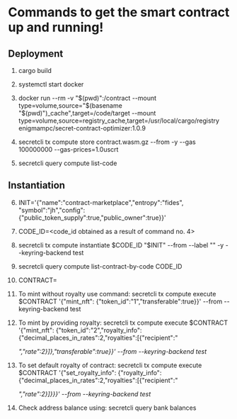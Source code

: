 # Commands to get the smart contract up and running!

## Deployment

1) cargo build

2) systemctl start docker 

3) docker run --rm -v "$(pwd)":/contract   --mount type=volume,source="$(basename "$(pwd)")_cache",target=/code/target   --mount type=volume,source=registry_cache,target=/usr/local/cargo/registry   enigmampc/secret-contract-optimizer:1.0.9

4) secretcli tx compute store contract.wasm.gz --from <your-key> -y --gas 100000000 --gas-prices=1.0uscrt

5) secretcli query compute list-code

## Instantiation

6) INIT='{"name":"contract-marketplace","entropy":"fides", "symbol":"jh","config":{"public_token_supply":true,"public_owner":true}}'

7) CODE_ID=<code_id obtained as a result of command no. 4>

8) secretcli tx compute instantiate $CODE_ID "$INIT" --from <your-key> --label "<your-label>" -y --keyring-backend test

9) secretcli query compute list-contract-by-code CODE_ID

10) CONTRACT=<contract address obtained in previous command>

11) To mint without royalty use command:
secretcli tx compute execute $CONTRACT '{"mint_nft": {"token_id":"1","transferable":true}}' --from <your-key> --keyring-backend test

12) To mint by providing royalty:
secretcli tx compute execute $CONTRACT '{"mint_nft": {"token_id":"2","royalty_info":{"decimal_places_in_rates":2,"royalties":[{"recipient":"<address to receive royalty>","rate":2}]},"transferable":true}}' --from <your-key> --keyring-backend test

13) To set default royalty of contract:
secretcli tx compute execute $CONTRACT '{"set_royalty_info": {"royalty_info":{"decimal_places_in_rates":2,"royalties":[{"recipient":"<address to receive royalty>","rate":2}]}}}' --from <your-key> --keyring-backend test

14) Check address balance using: 
secretcli query bank balances <address>





